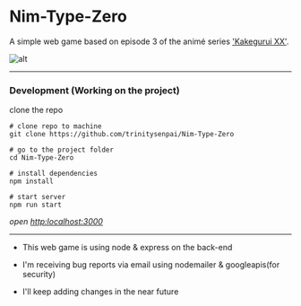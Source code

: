 # Nim-Type-Zero

A simple web game based on episode 3 of the animé series ['Kakegurui XX'](https://www.netflix.com/title/80175351).

![alt](https://storage.animetosho.org/sframes/00090be5_364450.png)

---

### Development (Working on the project)
clone the repo
``` SHELL
# clone repo to machine
git clone https://github.com/trinitysenpai/Nim-Type-Zero

# go to the project folder
cd Nim-Type-Zero

# install dependencies
npm install

# start server
npm run start
```

_open [http:localhost:3000](http:localhost:3000)_

---

- This web game is using node & express on the back-end

- I'm receiving bug reports via email using nodemailer & googleapis(for security)

- I'll keep adding changes in the near future
